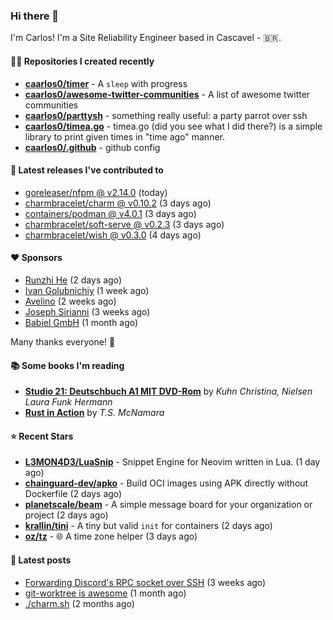 ### Hi there 👋

I'm Carlos! I'm a Site Reliability Engineer based in Cascavel - 🇧🇷.

#### 👨‍💻 Repositories I created recently
- **[caarlos0/timer](https://github.com/caarlos0/timer)** - A `sleep` with progress
- **[caarlos0/awesome-twitter-communities](https://github.com/caarlos0/awesome-twitter-communities)** - A list of awesome twitter communities
- **[caarlos0/parttysh](https://github.com/caarlos0/parttysh)** - something really useful: a party parrot over ssh
- **[caarlos0/timea.go](https://github.com/caarlos0/timea.go)** - timea.go (did you see what I did there?) is a simple library to print given times in &#34;time ago&#34; manner.
- **[caarlos0/.github](https://github.com/caarlos0/.github)** - github config

#### 🚀 Latest releases I've contributed to


- [goreleaser/nfpm @ v2.14.0](https://github.com/goreleaser/nfpm/releases/tag/v2.14.0) (today)
- [charmbracelet/charm @ v0.10.2](https://github.com/charmbracelet/charm/releases/tag/v0.10.2) (3 days ago)
- [containers/podman @ v4.0.1](https://github.com/containers/podman/releases/tag/v4.0.1) (3 days ago)
- [charmbracelet/soft-serve @ v0.2.3](https://github.com/charmbracelet/soft-serve/releases/tag/v0.2.3) (3 days ago)
- [charmbracelet/wish @ v0.3.0](https://github.com/charmbracelet/wish/releases/tag/v0.3.0) (4 days ago)

#### ❤️ Sponsors
- [Runzhi He](https://github.com/12f23eddde) (2 days ago)
- [Ivan Golubnichiy](https://github.com/h1kkan) (1 week ago)
- [Avelino](https://github.com/avelino) (2 weeks ago)
- [Joseph Sirianni](https://github.com/jsirianni) (3 weeks ago)
- [Babiel GmbH](https://github.com/babiel) (1 month ago)

Many thanks everyone! 🙏

#### 📚 Some books I'm reading
- **[Studio 21: Deutschbuch A1 MIT DVD-Rom](https://www.goodreads.com/book/show/25495148-studio-21)** by _Kuhn Christina, Nielsen Laura Funk Hermann_
- **[Rust in Action](https://www.goodreads.com/book/show/45731908-rust-in-action)** by _T.S. McNamara_

#### ⭐ Recent Stars


- **[L3MON4D3/LuaSnip](https://github.com/L3MON4D3/LuaSnip)** - Snippet Engine for Neovim written in Lua. (1 day ago)
- **[chainguard-dev/apko](https://github.com/chainguard-dev/apko)** - Build OCI images using APK directly without Dockerfile (2 days ago)
- **[planetscale/beam](https://github.com/planetscale/beam)** - A simple message board for your organization or project (2 days ago)
- **[krallin/tini](https://github.com/krallin/tini)** - A tiny but valid `init` for containers (2 days ago)
- **[oz/tz](https://github.com/oz/tz)** - 🌐 A time zone helper (3 days ago)

#### 📄 Latest posts
- [Forwarding Discord&#39;s RPC socket over SSH](https://carlosbecker.com/posts/discord-rpc-ssh/) (3 weeks ago)
- [git-worktree is awesome](https://carlosbecker.com/posts/git-worktrees/) (1 month ago)
- [./charm.sh](https://carlosbecker.com/posts/charm/) (2 months ago)

